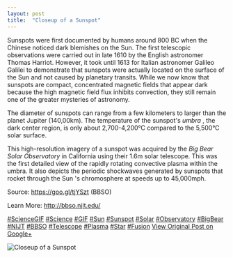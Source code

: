 ```yaml
---
layout: post
title:  "Closeup of a Sunspot"
---
```


Sunspots were first documented by humans around 800 BC when the Chinese noticed dark blemishes on the Sun. The first telescopic observations were carried out in late 1610 by the English astronomer Thomas Harriot. However, it took until 1613 for Italian astronomer Galileo Galilei to demonstrate that sunspots were actually located on the surface of the Sun and not caused by planetary transits. While we now know that sunspots are compact, concentrated magnetic fields that appear dark because the high magnetic field flux inhibits convection, they still remain one of the greater mysteries of astronomy.  
  
The diameter of sunspots can range from a few kilometers to larger than the planet Jupiter (140,00km). The temperature of the sunspot's _umbra_ , the dark center region, is only about 2,700-4,200°C compared to the 5,500°C solar surface.  
  
This high-resolution imagery of a sunspot was acquired by the _Big Bear Solar Observatory_ in California using their 1.6m solar telescope. This was the first detailed view of the rapidly rotating convective plasma within the umbra. It also depicts the periodic shockwaves generated by sunspots that rocket through the Sun 's chromosphere at speeds up to 45,000mph.   
  
Source: <https://goo.gl/tjYSzt> (BBSO)  
  
Learn More: <http://bbso.njit.edu/>  
  
[#ScienceGIF](https://plus.google.com/s/%23ScienceGIF/posts) [#Science](https://plus.google.com/s/%23Science/posts) [#GIF](https://plus.google.com/s/%23GIF/posts) [#Sun](https://plus.google.com/s/%23Sun/posts) [#Sunspot](https://plus.google.com/s/%23Sunspot/posts) [#Solar](https://plus.google.com/s/%23Solar/posts) [#Observatory](https://plus.google.com/s/%23Observatory/posts) [#BigBear](https://plus.google.com/s/%23BigBear/posts) [#NIJT](https://plus.google.com/s/%23NIJT/posts) [#BBSO](https://plus.google.com/s/%23BBSO/posts) [#Telescope](https://plus.google.com/s/%23Telescope/posts) [#Plasma](https://plus.google.com/s/%23Plasma/posts) [#Star](https://plus.google.com/s/%23Star/posts) [#Fusion](https://plus.google.com/s/%23Fusion/posts)
[View Original Post on Google+](https://plus.google.com/+ColinSullender/posts/MDSn6A3YDP7)

![Closeup of a Sunspot](https://i.imgur.com/C2VKqrv.gif)
